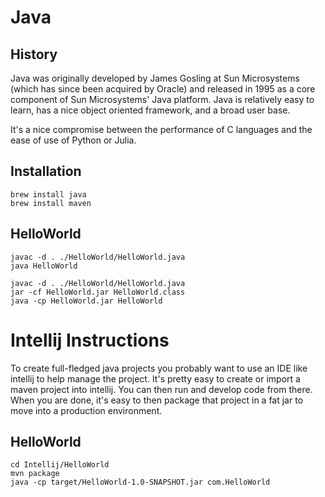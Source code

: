 # Java

## History

Java was originally developed by James Gosling at Sun Microsystems (which has since been acquired by Oracle) and released in 1995 as a core component of Sun Microsystems' Java platform. Java is relatively easy to learn, has a nice object oriented framework, and a broad user base.

It's a nice compromise between the performance of C languages and the ease of use of Python or Julia.

## Installation

```
brew install java
brew install maven
```

## HelloWorld

```
javac -d . ./HelloWorld/HelloWorld.java
java HelloWorld
```

```
javac -d . ./HelloWorld/HelloWorld.java
jar -cf HelloWorld.jar HelloWorld.class
java -cp HelloWorld.jar HelloWorld
```

# Intellij Instructions

To create full-fledged java projects you probably want to use an IDE like intellij to help manage the project. It's pretty easy to create or import a maven project into intellij. You can then run and develop code from there. When you are done, it's easy to then package that project in a fat jar to move into a production environment.

## HelloWorld

```
cd Intellij/HelloWorld
mvn package
java -cp target/HelloWorld-1.0-SNAPSHOT.jar com.HelloWorld
```
